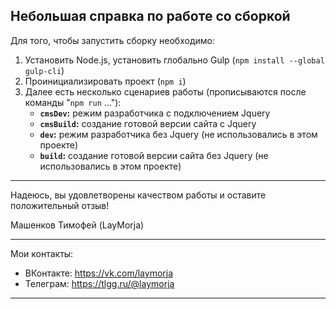 ## Небольшая справка по работе со сборкой

Для того, чтобы запустить сборку необходимо:

1. Установить Node.js, установить глобально Gulp (`npm install --global gulp-cli`)
2. Проинициализировать проект (`npm i`)
3. Далее есть несколько сценариев работы (прописываются после команды "`npm run` ..."):
   - **`cmsDev`:** режим разработчика с подключением Jquery
   - **`cmsBuild`:** создание готовой версии сайта с Jquery
   - **`dev`:** режим разработчика без Jquery (не использовались в этом проекте)
   - **`build`:** создание готовой версии сайта без Jquery (не использовались в этом проекте)

---

Надеюсь, вы удовлетворены качеством работы и оставите положительный отзыв!

Машенков Тимофей (LayMorja)

---

Мои контакты:

- ВКонтакте: https://vk.com/laymorja
- Телеграм: https://tlgg.ru/@laymorja

---
